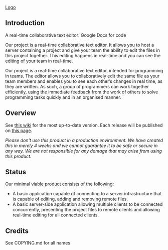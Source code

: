 [Logo](https://i.imgur.com/Pr4SJn7.png)
## Introduction
A real-time collaborative text editor: Google Docs for code

Our project is a real-time collaborative text editor.
 It allows you to host a server containing a project and give your team the ability to edit the files in this project together.
This editing happens in real-time and you can see the editing of your team in real-time.

Our project is a real-time collaborative text editor, intended for programming in teams. The editor allows you to collaboratively edit the same file as your team members and enables you to see each other’s changes in real time, as they are written. As such, a group of programmers can work together efficiently, using the immediate feedback from the work of others to solve programming tasks quickly and in an organised manner.


## Overview

See [this wiki](https://github.com/psedit/cte/wiki) for the most up-to-date version.
Each release will be published on [this page](https://github.com/psedit/cte/releases).

*Please don't use this product in a production environment. We have created this in merely 4 weeks and we cannot guarantee it to be safe or secure in any way. We are not responsible for any damage that may arise from using this product.*

## Status

Our minimal viable product consists of the following:
* A basic application capable of connecting to a server infrastructure that is capable of editing, adding and removing remote files.
* A basic server-side application allowing multiple clients to be connected concurrently, presenting the project files to remote clients and allowing real-time editing for all connected clients.

## Credits

See COPYING.md for all names
